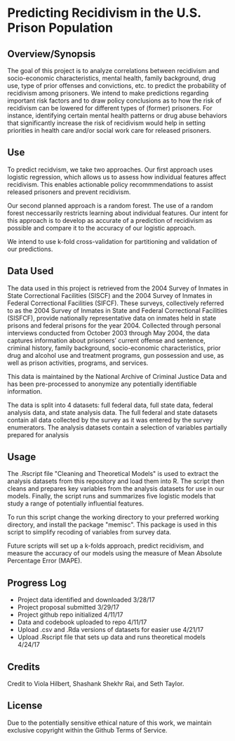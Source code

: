 # Predicting Recidivism in the U.S. Prison Population

## Overview/Synopsis
The goal of this project is to analyze correlations between recidivism and socio-economic characteristics, mental health, family background, drug use, type of prior offenses and convictions, etc. to predict the probability of recidivism among prisoners. We intend to make predictions regarding important risk factors and to draw policy conclusions as to how the risk of recidivism can be lowered for different types of (former) prisoners. For instance, identifying certain mental health patterns or drug abuse behaviors that significantly increase the risk of recidivism would help in setting priorities in health care and/or social work care for released prisoners.

## Use
To predict recidvism, we take two approaches. Our first approach uses logistic regression, which allows us to assess how individual features affect recidivism. This enables actionable policy recommmendations to assist released prisoners and prevent recidivism.

Our second planned approach is a random forest. The use of a random forest neccessarily restricts learning about individual features. Our intent for this approach is to develop as accurate of a prediction of recidivism as possible and compare it to the accuracy of our logistic approach. 

We intend to use k-fold cross-validation for partitioning and validation of our predictions. 

## Data Used
The data used in this project is retrieved from the 2004 Survey of Inmates in State Correctional Facilities (SISCF) and the 2004 Survey of Inmates in Federal Correctional Facilities (SIFCF). These surveys, collectively referred to as the 2004 Survey of Inmates in State and Federal Correctional Facilities (SISFCF), provide nationally representative data on inmates held in state prisons and federal prisons for the year 2004. Collected through personal interviews conducted from October 2003 through May 2004, the data captures information about prisoners’ current offense and sentence, criminal history, family background, socio-economic characteristics, prior drug and alcohol use and treatment programs, gun possession and use, as well as prison activities, programs, and services. 

This data is maintained by the National Archive of Criminal Justice Data and has been pre-processed to anonymize any potentially identifiable information. 

The data is split into 4 datasets: full federal data, full state data, federal analysis data, and state analysis data. The full federal and state datasets contain all data collected by the survey as it was entered by the survey enumerators. The analysis datasets contain a selection of variables partially prepared for analysis 

## Usage
The .Rscript file "Cleaning and Theoretical Models" is used to extract the analysis datasets from this repository and load them into R. The script then cleans and prepares key variables from the analysis datasets for use in our models. Finally, the script runs and summarizes five logistic models that study a range of potentially influential features. 

To run this script change the working directory to your preferred working directory, and install the package "memisc". This package is used in this script to simplify recoding of variables from survey data. 

Future scripts will set up a k-folds approach, predict recidivism, and measure the accuracy of our models using the measure of Mean Absolute Percentage Error (MAPE). 

## Progress Log
- Project data identified and downloaded 3/28/17
- Project proposal submitted 3/29/17
- Project github repo initialized 4/11/17
- Data and codebook uploaded to repo 4/11/17
- Upload .csv and .Rda versions of datasets for easier use 4/21/17
- Upload .Rscript file that sets up data and runs theoretical models 4/24/17

## Credits
Credit to Viola Hilbert, Shashank Shekhr Rai, and Seth Taylor.

## License
Due to the potentially sensitive ethical nature of this work, we maintain exclusive copyright within the Github Terms of Service. 
